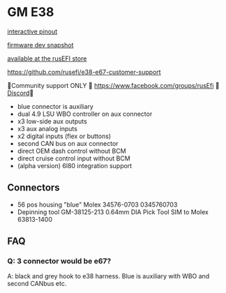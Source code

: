 # GM E38

[interactive pinout](https://rusefi.com/docs/pinouts/GM-E38/)

[firmware dev snapshot](https://rusefi.com/fw-private/rusefi_bundle_pnp-e38_obfuscated_public.zip)

[available at the rusEFI store](https://www.shop.rusefi.com/shop/p/pnp-e38)

https://github.com/rusefi/e38-e67-customer-support

🔴Community support ONLY 🔴 https://www.facebook.com/groups/rusEfi 🔴 [Discord](https://github.com/rusefi/rusefi/wiki/Discord)🔴

* blue connector is auxiliary
* dual 4.9 LSU WBO controller on aux connector
* x3 low-side aux outputs
* x3 aux analog inputs
* x2 digital inputs (flex or buttons)
* second CAN bus on aux connector
* direct OEM dash control without BCM
* direct cruise control input without BCM
* (alpha version) 6l80 integration support

## Connectors

* 56 pos housing "blue" Molex 34576-0703 0345760703
* Depinning tool GM-38125-213 0.64mm DIA Pick Tool SIM to Molex 63813-1400

## FAQ

### Q: 3 connector would be e67?

A: black and grey hook to e38 harness. Blue is auxiliary with WBO and second CANbus etc.
